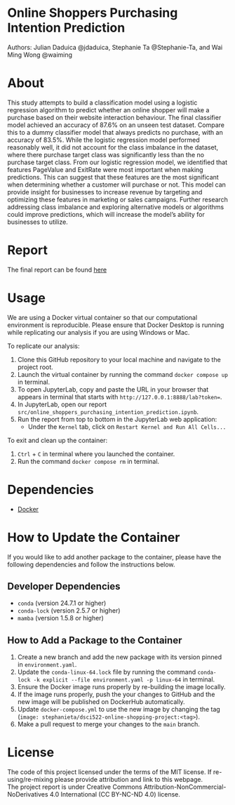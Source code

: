 # Online Shoppers Purchasing Intention Prediction
Authors: Julian Daduica @jdaduica, Stephanie Ta @Stephanie-Ta, and Wai Ming Wong @waiming


# About
This study attempts to build a classification model using a logistic regression algorithm to predict whether an online shopper will make a purchase based on their website interaction behaviour. The final classifier model achieved an accuracy of 87.6% on an unseen test dataset. Compare this to a dummy classifier model that always predicts no purchase, with an accuracy of 83.5%. While the logistic regression model performed reasonably well, it did not account for the class imbalance in the dataset, where there purchase target class was significantly less than the no purchase target class. From our logistic regression model, we identified that features PageValue and ExitRate were most important when making predictions. This can suggest that these features are the most significant when determining whether a customer will purchase or not. This model can provide insight for businesses to increase revenue by targeting and optimizing these features in marketing or sales campaigns. Further research addressing class imbalance and exploring alternative models or algorithms could improve predictions, which will increase the model’s ability for businesses to utilize. 

# Report
The final report can be found [here](https://github.com/UBC-MDS/Online-Shoppers-Purchasing-Intention-Prediction/blob/main/reports/online_shoppers_purchasing_intention_prediction.html)

# Usage
We are using a Docker virtual container so that our computational environment is reproducible. Please ensure that Docker Desktop is running while replicating our analysis if you are using Windows or Mac.

To replicate our analysis:
1. Clone this GitHub repository to your local machine and navigate to the project root.
2. Launch the virtual container by running the command `docker compose up` in terminal.
3. To open JupyterLab, copy and paste the URL in your browser that appears in terminal that starts with `http://127.0.0.1:8888/lab?token=`.
4. In JupyterLab, open our report `src/online_shoppers_purchasing_intention_prediction.ipynb`.
5. Run the report from top to bottom in the JupyterLab web application:
    - Under the `Kernel` tab, click on `Restart Kernel and Run All Cells...`

To exit and clean up the container:
1. `Ctrl` + `C` in terminal where you launched the container.
2. Run the command `docker compose rm` in terminal.

# Dependencies
- [Docker](https://www.docker.com/)

# How to Update the Container
If you would like to add another package to the container,
please have the following dependencies and follow the instructions below.

## Developer Dependencies
- `conda` (version 24.7.1 or higher)
- `conda-lock` (version 2.5.7 or higher)
- `mamba` (version 1.5.8 or higher)

## How to Add a Package to the Container
1. Create a new branch and add the new package with its version pinned in `environment.yaml`.
2. Update the `conda-linux-64.lock` file by running the command `conda-lock -k explicit --file environment.yaml -p linux-64` in terminal.
3. Ensure the Docker image runs properly by re-building the image locally.
4. If the image runs properly, push the your changes to GitHub and the new image will be published on DockerHub automatically.
5. Update `docker-compose.yml` to use the new image by changing the tag (`image: stephanieta/dsci522-online-shopping-project:<tag>`).
6. Make a pull request to merge your changes to the `main` branch.

# License
The code of this project licensed under the terms of the MIT license. If re-using/re-mixing please provide attribution and link to this webpage.  
The project report is under Creative Commons Attribution-NonCommercial-NoDerivatives 4.0 International (CC BY-NC-ND 4.0) license.
